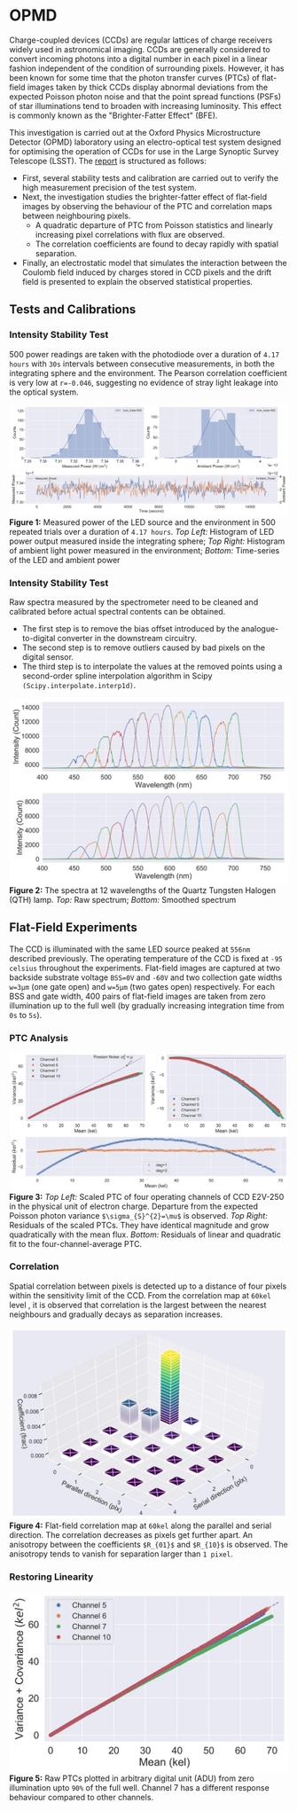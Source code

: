 # OPMD

Charge-coupled devices (CCDs) are regular lattices of charge receivers widely used in astronomical imaging. CCDs are generally considered to convert incoming photons into a digital number in each pixel in a linear fashion independent of the condition of surrounding pixels. However, it has been known for some time that the photon transfer curves (PTCs) of flat-field images taken by thick CCDs display abnormal deviations from the expected Poisson photon noise and that the point spread functions (PSFs) of star illuminations tend to broaden with increasing luminosity. This effect is commonly known as the "Brighter-Fatter Effect" (BFE).

This investigation is carried out at the Oxford Physics Microstructure Detector (OPMD) laboratory using an electro-optical test system designed for optimising the operation of CCDs for use in the Large Synoptic Survey Telescope (LSST). The [report](A16731S1_1024507.pdf) is structured as follows:

* First, several stability tests and calibration are carried out to verify the high measurement precision of the test system.
* Next, the investigation studies the brighter-fatter effect of flat-field images by observing the behaviour of the PTC and correlation maps between neighbouring pixels.
  * A quadratic departure of PTC from Poisson statistics and linearly increasing pixel correlations with flux are observed.
  * The correlation coefficients are found to decay rapidly with spatial separation.
* Finally, an electrostatic model that simulates the interaction between the Coulomb field induced by charges stored in CCD pixels and the drift field is presented to explain the observed statistical properties.

## Tests and Calibrations
### Intensity Stability Test
500 power readings are taken with the photodiode over a duration of `4.17 hours` with `30s` intervals between consecutive measurements, in both the integrating sphere and the environment. The Pearson correlation coefficient is very low at `r=-0.046`, suggesting no evidence of stray light leakage into the optical system. 

![alt text](./__resources__/intensity.jpg?raw=true "Title")
**Figure 1:** Measured power of the LED source and the environment in 500 repeated trials over a duration of `4.17 hours`. *Top Left:* Histogram of LED power output measured inside the integrating sphere; *Top Right:* Histogram of ambient light power measured in the environment; *Bottom:* Time-series of the LED and ambient power


### Intensity Stability Test
Raw spectra measured by the spectrometer need to be cleaned and calibrated before actual spectral contents can be obtained. 
- The first step is to remove the bias offset introduced by the analogue-to-digital converter in the downstream circuitry. 
- The second step is to remove outliers caused by bad pixels on the digital sensor. 
- The third step is to interpolate the values at the removed points using a second-order spline interpolation algorithm in Scipy `(Scipy.interpolate.interp1d)`.

![alt text](./__resources__/smooth.jpg?raw=true "Title")
**Figure 2:** The spectra at 12 wavelengths of the Quartz Tungsten Halogen (QTH) lamp. *Top:* Raw spectrum; *Bottom:* Smoothed spectrum

## Flat-Field Experiments
The CCD is illuminated with the same LED source peaked at `556nm` described previously. The operating temperature of the CCD is fixed at `-95 celsius` throughout the experiments. Flat-field images are captured at two backside substrate voltage `BSS=0V` and `-60V` and two collection gate widths `w=3μm` (one gate open) and `w=5μm` (two gates open) respectively. For each BSS and gate width, 400 pairs of flat-field images are taken from zero illumination up to the full well (by gradually increasing integration time from `0s` to `5s`).

### PTC Analysis
![alt text](./__resources__/PTC.jpg?raw=true "Title")
**Figure 3:** *Top Left:* Scaled PTC of four operating channels of CCD E2V-250 in the physical unit of electron charge. Departure from the expected Poisson photon variance `$\sigma_{S}^{2}=\mu$` is observed. *Top Right:* Residuals of the scaled PTCs. They have identical magnitude and grow quadratically with the mean flux. *Bottom:* Residuals of linear and quadratic fit to the four-channel-average PTC.

### Correlation
Spatial correlation between pixels is detected up to a distance of four pixels within the sensitivity limit of the CCD. From the correlation map at `60kel` level , it is observed that correlation is the largest between the nearest neighbours and gradually decays as separation increases. 

![alt text](./__resources__/correlation_map.jpg?raw=true "Title")
**Figure 4:** Flat-field correlation map at `60kel` along the parallel and serial direction. The correlation decreases as pixels get further apart. An anisotropy between the coefficients `$R_{01}$` and `$R_{10}$` is observed. The anisotropy tends to vanish for separation larger than `1 pixel`.

### Restoring Linearity
![alt text](./__resources__/PTC_recovered.jpg?raw=true "Title")
**Figure 5:** Raw PTCs plotted in arbitrary digital unit (ADU) from zero illumination upto `90%` of the full well. Channel 7 has a different response behaviour compared to other channels.
